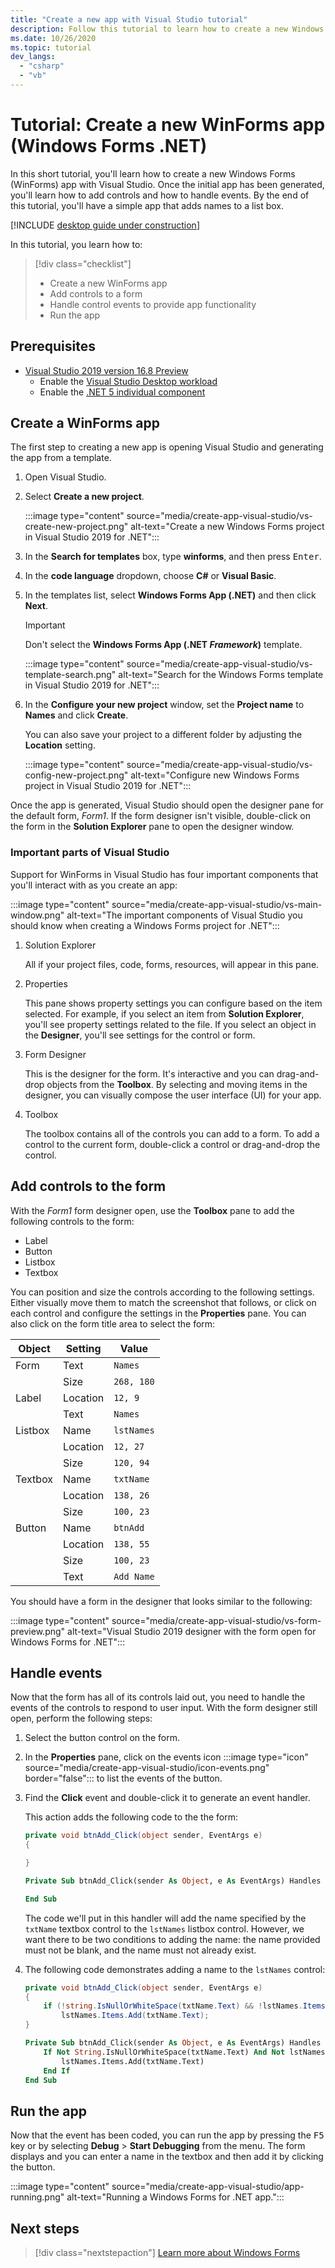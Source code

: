 ```yaml
---
title: "Create a new app with Visual Studio tutorial"
description: Follow this tutorial to learn how to create a new Windows Forms app for .NET with Visual Studio 2019.
ms.date: 10/26/2020
ms.topic: tutorial
dev_langs: 
  - "csharp"
  - "vb"
---
```


# Tutorial: Create a new WinForms app (Windows Forms .NET)

In this short tutorial, you'll learn how to create a new Windows Forms (WinForms) app with Visual Studio. Once the initial app has been generated, you'll learn how to add controls and how to handle events. By the end of this tutorial, you'll have a simple app that adds names to a list box.

[!INCLUDE [desktop guide under construction](../../includes/desktop-guide-preview-note.md)]

In this tutorial, you learn how to:

> [!div class="checklist"]
>
> - Create a new WinForms app
> - Add controls to a form
> - Handle control events to provide app functionality
> - Run the app

## Prerequisites

- [Visual Studio 2019 version 16.8 Preview](https://visualstudio.microsoft.com/downloads/?utm_medium=microsoft&utm_source=docs.microsoft.com&utm_campaign=inline+link&utm_content=download+vs2019+desktopguide+winforms)
  - Enable the [Visual Studio Desktop workload](/visualstudio/install/modify-visual-studio?view=vs-2019&preserve-view=true#modify-workloads)
  - Enable the [.NET 5 individual component](/visualstudio/install/modify-visual-studio?view=vs-2019&preserve-view=true#modify-individual-components)

## Create a WinForms app

The first step to creating a new app is opening Visual Studio and generating the app from a template.

01. Open Visual Studio.
01. Select **Create a new project**.

    :::image type="content" source="media/create-app-visual-studio/vs-create-new-project.png" alt-text="Create a new Windows Forms project in Visual Studio 2019 for .NET":::

01. In the **Search for templates** box, type **winforms**, and then press <kbd>Enter</kbd>.
01. In the **code language** dropdown, choose **C#** or **Visual Basic**.
01. In the templates list, select **Windows Forms App (.NET)** and then click **Next**.

    > [!IMPORTANT]
    > Don't select the **Windows Forms App (.NET _Framework_)** template.

    :::image type="content" source="media/create-app-visual-studio/vs-template-search.png" alt-text="Search for the Windows Forms template in Visual Studio 2019 for .NET":::

01. In the **Configure your new project** window, set the **Project name** to **Names** and click **Create**.

    You can also save your project to a different folder by adjusting the **Location** setting.

    :::image type="content" source="media/create-app-visual-studio/vs-config-new-project.png" alt-text="Configure new Windows Forms project in Visual Studio 2019 for .NET":::

Once the app is generated, Visual Studio should open the designer pane for the default form, _Form1_. If the form designer isn't visible, double-click on the form in the **Solution Explorer** pane to open the designer window.

### Important parts of Visual Studio

Support for WinForms in Visual Studio has four important components that you'll interact with as you create an app:

:::image type="content" source="media/create-app-visual-studio/vs-main-window.png" alt-text="The important components of Visual Studio you should know when creating a Windows Forms project for .NET":::

01. Solution Explorer

    All if your project files, code, forms, resources, will appear in this pane.

02. Properties

    This pane shows property settings you can configure based on the item selected. For example, if you select an item from **Solution Explorer**, you'll see property settings related to the file. If you select an object in the **Designer**, you'll see settings for the control or form.

03. Form Designer

    This is the designer for the form. It's interactive and you can drag-and-drop objects from the **Toolbox**. By selecting and moving items in the designer, you can visually compose the user interface (UI) for your app.

04. Toolbox

    The toolbox contains all of the controls you can add to a form. To add a control to the current form, double-click a control or drag-and-drop the control.

## Add controls to the form

With the _Form1_ form designer open, use the **Toolbox** pane to add the following controls to the form:

- Label
- Button
- Listbox
- Textbox

You can position and size the controls according to the following settings. Either visually move them to match the screenshot that follows, or click on each control and configure the settings in the **Properties** pane. You can also click on the form title area to select the form:

| Object  | Setting  | Value      |
|---------|----------|------------|
| Form    | Text     | `Names`    |
|         | Size     | `268, 180` |
| Label   | Location | `12, 9`    |
|         | Text     | `Names`    |
| Listbox | Name     | `lstNames` |
|         | Location | `12, 27`   |
|         | Size     | `120, 94`  |
| Textbox | Name     | `txtName`  |
|         | Location | `138, 26`  |
|         | Size     | `100, 23`  |
| Button  | Name     | `btnAdd`   |
|         | Location | `138, 55`  |
|         | Size     | `100, 23`  |
|         | Text     | `Add Name` |

You should have a form in the designer that looks similar to the following:

:::image type="content" source="media/create-app-visual-studio/vs-form-preview.png" alt-text="Visual Studio 2019 designer with the form open for Windows Forms for .NET":::

## Handle events

Now that the form has all of its controls laid out, you need to handle the events of the controls to respond to user input. With the form designer still open, perform the following steps:

01. Select the button control on the form.
01. In the **Properties** pane, click on the events icon :::image type="icon" source="media/create-app-visual-studio/icon-events.png" border="false"::: to list the events of the button.
01. Find the **Click** event and double-click it to generate an event handler.

    This action adds the following code to the the form:

    ```csharp
    private void btnAdd_Click(object sender, EventArgs e)
    {

    }
    ```

    ```vb
    Private Sub btnAdd_Click(sender As Object, e As EventArgs) Handles btnAdd.Click

    End Sub
    ```

    The code we'll put in this handler will add the name specified by the `txtName` textbox control to the `lstNames` listbox control. However, we want there to be two conditions to adding the name: the name provided must not be blank, and the name must not already exist.

01. The following code demonstrates adding a name to the `lstNames` control:

    ```csharp
    private void btnAdd_Click(object sender, EventArgs e)
    {
        if (!string.IsNullOrWhiteSpace(txtName.Text) && !lstNames.Items.Contains(txtName.Text))
            lstNames.Items.Add(txtName.Text);
    }
    ```

    ```vb
    Private Sub btnAdd_Click(sender As Object, e As EventArgs) Handles btnAdd.Click
        If Not String.IsNullOrWhiteSpace(txtName.Text) And Not lstNames.Items.Contains(txtName.Text) Then
            lstNames.Items.Add(txtName.Text)
        End If
    End Sub
    ```

## Run the app

Now that the event has been coded, you can run the app by pressing the <kbd>F5</kbd> key or by selecting **Debug** > **Start Debugging** from the menu. The form displays and you can enter a name in the textbox and then add it by clicking the button.

:::image type="content" source="media/create-app-visual-studio/app-running.png" alt-text="Running a Windows Forms for .NET app.":::

## Next steps

> [!div class="nextstepaction"]
> [Learn more about Windows Forms](../overview/index.md)
